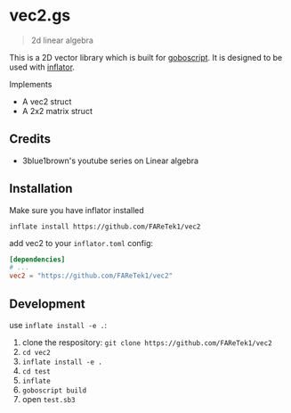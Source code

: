 # vec2.gs

> 2d linear algebra

This is a 2D vector library which is built for [goboscript](https://github.com/aspizu/goboscript).
It is designed to be used with [inflator](https://github.com/faretek1/inflator).

Implements
- A vec2 struct
- A 2x2 matrix struct

## Credits

- 3blue1brown's youtube series on Linear algebra

## Installation

Make sure you have inflator installed

`inflate install https://github.com/FAReTek1/vec2`

add vec2 to your `inflator.toml` config:
```toml
[dependencies]
# ...
vec2 = "https://github.com/FAReTek1/vec2"
```

## Development

use `inflate install -e .`:

1. clone the respository: `git clone https://github.com/FAReTek1/vec2`
2. `cd vec2`
3. `inflate install -e .`
4. `cd test`
5. `inflate`
6. `goboscript build`
7. open `test.sb3`
